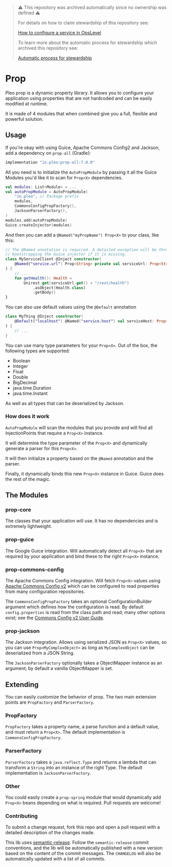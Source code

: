 > :warning: This repository was archived automatically since no ownership was defined :warning:
>
> For details on how to claim stewardship of this repository see:
>
> [How to configure a service in OpsLevel](https://www.notion.so/pleo/How-to-configure-a-service-in-OpsLevel-f6483fcb4fdd4dcc9fc32b7dfe14c262)
>
> To learn more about the automatic process for stewardship which archived this repository see:
>
> [Automatic process for stewardship](https://www.notion.so/pleo/Automatic-process-for-stewardship-43d9def9bc9a4010aba27144ef31e0f2)

# Prop 

Pleo prop is a dynamic property library. It allows you to configure your application using properties that are not hardcoded and can be easily modified at runtime.

It is made of 4 modules that when combined give you a full, flexible and powerful solution.

## Usage

If you're okay with using Guice, Apache Commons Config2 and Jackson, add a dependency on `prop-all` (Gradle):

```groovy
implementation "io.pleo:prop-all:7.0.0"
```

All you need is to initialize the `AutoPropModule` by passing it all the Guice Modules you'd like it to scan for `Prop<X>` dependencies.

```kotlin
val modules: List<Module> = ...
val autoPropModule = AutoPropModule(
    "io.pleo", // Package prefix
    modules,
    CommonsConfigPropFactory(),
    JacksonParserFactory(),
)
modules.add(autoPropModule)
Guice.createInjector(modules)
```

And then you can add a `@Named("myPropName") Prop<X>` to your class, like this:

```kotlin
// The @Named annotation is required. A detailed exception will be thrown when 
// bootstrapping the Guice injector if it is missing.
class MyServiceClient @Inject constructor(
    @Named("service.url") Prop<String> private val serviceUrl: Prop<String>
) {
    // ...
    fun getHealth(): Health =
        Unirest.get(serviceUrl.get() + "/rest/health")
            .asObject(Health.class)
            .getBody()
}
```

You can also use default values using the `@Default` annotation

```kotlin
class MyThing @Inject constructor(
    @Default("localhost") @Named("service.host") val serviceHost: Prop<String>
) {
    // ...
}
```

You can use many type parameters for your `Prop<X>`. Out of the box, the following types are supported:

* Boolean
* Integer
* Float
* Double
* BigDecimal
* java.time.Duration
* java.time.Instant

As well as all types that can be deserialized by Jackson.

### How does it work

`AutoPropModule` will scan the modules that you provide and will find all InjectionPoints that require a `Prop<X>` instance. 

It will determine the type parameter of the `Prop<X>` and dynamically generate a parser for this `Prop<X>`.

It will then initialize a property based on the `@Named` annotation and the parser.

Finally, it dynamically binds this new `Prop<X>` instance in Guice. Guice does the rest of the magic. 

## The Modules

### prop-core

The classes that your application will use. It has no dependencies and is extremely lightweight.

### prop-guice

The Google Guice integration. Will automatically detect all `Prop<X>` that are required by your application and bind these to the right `Prop<X>` instance.

### prop-commons-config

The Apache Commons Config integration. Will fetch `Prop<X>` values using [Apache Commons Config v2](https://commons.apache.org/proper/commons-configuration) which can be configured to read properties from many configuration repositories.

The `CommonsConfigPropFactory` takes an optional ConfigurationBuilder argument which defines how the configuration
is read. By default `config.properties` is read from the class path and read; many other options exist; see the [Commons Config v2 User Guide](https://commons.apache.org/proper/commons-configuration/userguide/user_guide.html).

### prop-jackson

The Jackson integration. Allows using serialized JSON as `Prop<X>` values, so you can use `Prop<MyComplexObject>` as long as `MyComplexObject` can be deserialized from a JSON String.

The `JacksonParserFactory` optionally takes a ObjectMapper instance as an argument; by default a vanilla ObjectMapper is set.

## Extending

You can easily customize the behavior of prop. The two main extension points are `PropFactory` and `ParserFactory`.

### PropFactory

`PropFactory` takes a property name, a parse function and a default value, and must return a `Prop<X>`. The default implementation is `CommonsConfigPropFactory`.

### ParserFactory

`ParserFactory` takes a `java.reflect.Type` and returns a lambda that can transform a `String` into an instance of the right Type. The default implementation is `JacksonParserFactory`.

### Other

You could easily create a `prop-spring` module that would dynamically add `Prop<X>` beans depending on what is required. Pull requests are welcome!

### Contributing

To submit a change request, fork this repo and open a pull request with a detailed description of the changes made.

This lib uses [semantic-release](https://github.com/semantic-release/semantic-release). Follow the `semantic-release` commit conventions, and the lib will be automatically published with a new version based on the content of the commit messages. 
The `CHANGELOG` will also be automatically updated with a list of all commits.   
 
